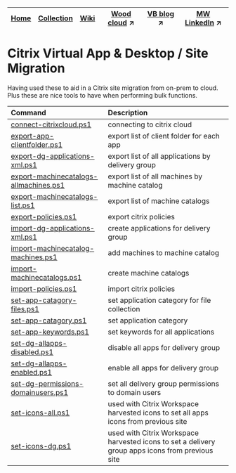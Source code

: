 |[Home](https://github.com/virtualizebrief)|[Collection](https://github.com/virtualizebrief/collection/blob/main/readme.md)|[Wiki](https://github.com/virtualizebrief/home/wiki)|[Wood cloud](https://marketplace.woodcloud.one/) :arrow_upper_right:|[VB blog](https://virtualizebrief.woodcloud.one/) :arrow_upper_right:|[MW LinkedIn](https://www.linkedin.com/in/michaelcharleswood/) :arrow_upper_right:
|---|---|---|---|---|---|

# Citrix Virtual App & Desktop / Site Migration
Having used these to aid in a Citrix site migration from on-prem to cloud. Plus these are nice tools to have when performing bulk functions.

| Command | Description |
| :--- | :--- |
| [connect-citrixcloud.ps1](connect-citrixcloud.ps1) | connecting to citrix cloud |
| [export-app-clientfolder.ps1](export-app-clientfolder.ps1) | export list of client folder for each app |
| [export-dg-applications-xml.ps1](export-dg-applications-xml.ps1) | export list of all applications by delivery group |
| [export-machinecatalogs-allmachines.ps1](export-machinecatalogs-allmachines.ps1) | export list of all machines by machine catalog |
| [export-machinecatalogs-list.ps1](export-machinecatalogs-list.ps1) | export list of machine catalogs |
| [export-policies.ps1](export-policies.ps1) | export citrix policies |
| [import-dg-applications-xml.ps1](import-dg-applications-xml.ps1) | create applications for delivery group |
| [import-machinecatalog-machines.ps1](import-machinecatalog-machines.ps1) | add machines to machine catalog |
| [import-machinecatalogs.ps1](import-machinecatalogs.ps1) | create machine catalogs |
| [import-policies.ps1](import-policies.ps1) | import citrix policies |
| [set-app-catagory-files.ps1](set-app-catagory-files.ps1) | set application category for file collection |
| [set-app-catagory.ps1](set-app-catagory.ps1) | set application category |
| [set-app-keywords.ps1](set-app-keywords.ps1) | set keywords for all applications |
| [set-dg-allapps-disabled.ps1](set-dg-allapps-disabled.ps1) | disable all apps for delivery group |
| [set-dg-allapps-enabled.ps1](set-dg-allapps-enabled.ps1) | enable all apps for delivery group |
| [set-dg-permissions-domainusers.ps1](set-dg-permissions-domainusers.ps1) | set all delivery group permissions to domain users |
| [set-icons-all.ps1](set-icons-all.ps1) | used with Citrix Workspace harvested icons to set all apps icons from previous site |
| [set-icons-dg.ps1](set-icons-dg.ps1) | used with Citrix Workspace harvested icons to set a delivery group apps icons from previous site |


